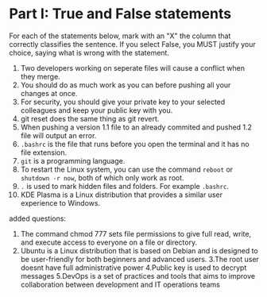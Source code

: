 # Part I: True and False statements

For each of the statements below, mark with an "X" the column that correctly classifies the sentence. If you select False, you MUST justify your choice, saying what is wrong with the statement.

1. Two developers working on seperate files will cause a conflict when they merge.
2. You should do as much work as you can before pushing all your changes at once.
3. For security, you should give your private key to your selected colleagues and keep your public key with you.
4. git reset does the same thing as git revert.
5. When pushing a version 1.1 file to an already commited and pushed 1.2 file will output an error.
6. `.bashrc` is the file that runs before you open the terminal and it has no file extension.
7. `git` is a programming language.
8. To restart the Linux system, you can use the command `reboot` or `shutdown -r now`, both of which only work as root.
9. `.` is used to mark hidden files and folders. For example `.bashrc`.
10. KDE Plasma is a Linux distribution that provides a similar user experience to Windows.

added questions:
1. The command chmod 777 sets file permissions to give
 full read, write, and execute access
 to everyone on a file or directory.
2. Ubuntu is a Linux distribution that is based on Debian and is designed
 to be user-friendly for both beginners and advanced users.
3.The root user doesnt have full administrative power
4.Public key is used to decrypt messages
5.DevOps is a set of practices and tools that aims
to improve collaboration between development and IT operations teams
